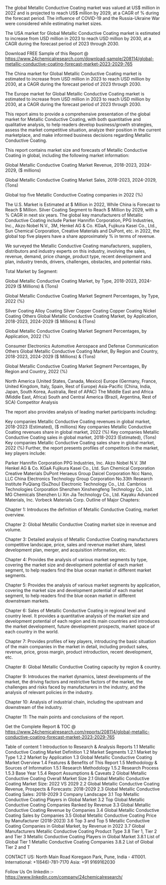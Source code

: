 The global Metallic Conductive Coating market was valued at US$ million in 2022 and is projected to reach US$ million by 2029, at a CAGR of % during the forecast period. The influence of COVID-19 and the Russia-Ukraine War were considered while estimating market sizes.

The USA market for Global Metallic Conductive Coating market is estimated to increase from USD million in 2023 to reach USD million by 2030, at a CAGR during the forecast period of 2023 through 2030.

Download FREE Sample of this Report @ https://www.24chemicalresearch.com/download-sample/208114/global-metallic-conductive-coating-forecast-market-2023-2029-765

The China market for Global Metallic Conductive Coating market is estimated to increase from USD million in 2023 to reach USD million by 2030, at a CAGR during the forecast period of 2023 through 2030.

The Europe market for Global Metallic Conductive Coating market is estimated to increase from USD million in 2023 to reach USD million by 2030, at a CAGR during the forecast period of 2023 through 2030.

This report aims to provide a comprehensive presentation of the global market for Metallic Conductive Coating, with both quantitative and qualitative analysis, to help readers develop business/growth strategies, assess the market competitive situation, analyze their position in the current marketplace, and make informed business decisions regarding Metallic Conductive Coating.

This report contains market size and forecasts of Metallic Conductive Coating in global, including the following market information:

Global Metallic Conductive Coating Market Revenue, 2018-2023, 2024-2029, ($ millions)

Global Metallic Conductive Coating Market Sales, 2018-2023, 2024-2029, (Tons)

Global top five Metallic Conductive Coating companies in 2022 (%)

The U.S. Market is Estimated at $ Million in 2022, While China is Forecast to Reach $ Million.
Silver Coating Segment to Reach $ Million by 2029, with a % CAGR in next six years.
The global key manufacturers of Metallic Conductive Coating include Parker Hannifin Corporation, PPG Industries, Inc., Akzo Nobel N.V., 3M, Henkel AG & Co. KGaA, Fujikura Kasei Co., Ltd., Sun Chemical Corporation, Creative Materials and DuPont, etc. in 2022, the global top five players have a share approximately % in terms of revenue.

We surveyed the Metallic Conductive Coating manufacturers, suppliers, distributors and industry experts on this industry, involving the sales, revenue, demand, price change, product type, recent development and plan, industry trends, drivers, challenges, obstacles, and potential risks.

Total Market by Segment:

Global Metallic Conductive Coating Market, by Type, 2018-2023, 2024-2029 ($ Millions) & (Tons)

Global Metallic Conductive Coating Market Segment Percentages, by Type, 2022 (%)

Silver Coating
Alloy Coating
Silver Copper Coating
Copper Coating
Nickel Coating
Others
Global Metallic Conductive Coating Market, by Application, 2018-2023, 2024-2029 ($ Millions) & (Tons)

Global Metallic Conductive Coating Market Segment Percentages, by Application, 2022 (%)

Consumer Electronics
Automotive
Aerospace and Defense
Communication
Others
Global Metallic Conductive Coating Market, By Region and Country, 2018-2023, 2024-2029 ($ Millions) & (Tons)

Global Metallic Conductive Coating Market Segment Percentages, By Region and Country, 2022 (%)

North America (United States, Canada, Mexico)
Europe (Germany, France, United Kingdom, Italy, Spain, Rest of Europe)
Asia-Pacific (China, India, Japan, South Korea, Australia, Rest of APAC)
The Middle East and Africa (Middle East, Africa)
South and Central America (Brazil, Argentina, Rest of SCA)
Competitor Analysis

The report also provides analysis of leading market participants including:

Key companies Metallic Conductive Coating revenues in global market, 2018-2023 (Estimated), ($ millions)
Key companies Metallic Conductive Coating revenues share in global market, 2022 (%)
Key companies Metallic Conductive Coating sales in global market, 2018-2023 (Estimated), (Tons)
Key companies Metallic Conductive Coating sales share in global market, 2022 (%)
Further, the report presents profiles of competitors in the market, key players include:

Parker Hannifin Corporation
PPG Industries, Inc.
Akzo Nobel N.V.
3M
Henkel AG & Co. KGaA
Fujikura Kasei Co., Ltd.
Sun Chemical Corporation
Creative Materials
DuPont
Heraeus Group
Daicel Corporation
Ncc Nano, LLC
China Electronics Technology Group Corporation No.33th Research Institute
PuQiang (SuZhou) Electronic Technology Co., Ltd.
Cambrios Technologies Corporation
Shenzhen Xinshengfeng Technology Co., Ltd.
MG Chemicals
Shenzhen Li Xin Jia Technology Co., Ltd.
Kayaku Advanced Materials, Inc.
Vorbeck Materials Corp.
Outline of Major Chapters:

Chapter 1: Introduces the definition of Metallic Conductive Coating, market overview.

Chapter 2: Global Metallic Conductive Coating market size in revenue and volume.

Chapter 3: Detailed analysis of Metallic Conductive Coating manufacturers competitive landscape, price, sales and revenue market share, latest development plan, merger, and acquisition information, etc.

Chapter 4: Provides the analysis of various market segments by type, covering the market size and development potential of each market segment, to help readers find the blue ocean market in different market segments.

Chapter 5: Provides the analysis of various market segments by application, covering the market size and development potential of each market segment, to help readers find the blue ocean market in different downstream markets.

Chapter 6: Sales of Metallic Conductive Coating in regional level and country level. It provides a quantitative analysis of the market size and development potential of each region and its main countries and introduces the market development, future development prospects, market space of each country in the world.

Chapter 7: Provides profiles of key players, introducing the basic situation of the main companies in the market in detail, including product sales, revenue, price, gross margin, product introduction, recent development, etc.

Chapter 8: Global Metallic Conductive Coating capacity by region & country.

Chapter 9: Introduces the market dynamics, latest developments of the market, the driving factors and restrictive factors of the market, the challenges and risks faced by manufacturers in the industry, and the analysis of relevant policies in the industry.

Chapter 10: Analysis of industrial chain, including the upstream and downstream of the industry.

Chapter 11: The main points and conclusions of the report.

Get the Complete Report & TOC @ https://www.24chemicalresearch.com/reports/208114/global-metallic-conductive-coating-forecast-market-2023-2029-765

Table of content
1 Introduction to Research & Analysis Reports
1.1 Metallic Conductive Coating Market Definition
1.2 Market Segments
1.2.1 Market by Type
1.2.2 Market by Application
1.3 Global Metallic Conductive Coating Market Overview
1.4 Features & Benefits of This Report
1.5 Methodology & Sources of Information
1.5.1 Research Methodology
1.5.2 Research Process
1.5.3 Base Year
1.5.4 Report Assumptions & Caveats
2 Global Metallic Conductive Coating Overall Market Size
2.1 Global Metallic Conductive Coating Market Size: 2022 VS 2029
2.2 Global Metallic Conductive Coating Revenue, Prospects & Forecasts: 2018-2029
2.3 Global Metallic Conductive Coating Sales: 2018-2029
3 Company Landscape
3.1 Top Metallic Conductive Coating Players in Global Market
3.2 Top Global Metallic Conductive Coating Companies Ranked by Revenue
3.3 Global Metallic Conductive Coating Revenue by Companies
3.4 Global Metallic Conductive Coating Sales by Companies
3.5 Global Metallic Conductive Coating Price by Manufacturer (2018-2023)
3.6 Top 3 and Top 5 Metallic Conductive Coating Companies in Global Market, by Revenue in 2022
3.7 Global Manufacturers Metallic Conductive Coating Product Type
3.8 Tier 1, Tier 2 and Tier 3 Metallic Conductive Coating Players in Global Market
3.8.1 List of Global Tier 1 Metallic Conductive Coating Companies
3.8.2 List of Global Tier 2 and T

CONTACT US:
North Main Road Koregaon Park, Pune, India - 411001.
International: +1(646)-781-7170
Asia: +91 9169162030

Follow Us On linkedin :- https://www.linkedin.com/company/24chemicalresearch/
